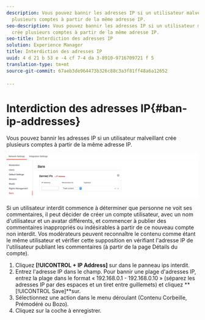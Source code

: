 ```yaml
---
description: Vous pouvez bannir les adresses IP si un utilisateur malveillant crée
  plusieurs comptes à partir de la même adresse IP.
seo-description: Vous pouvez bannir les adresses IP si un utilisateur malveillant
  crée plusieurs comptes à partir de la même adresse IP.
seo-title: Interdiction des adresses IP
solution: Experience Manager
title: Interdiction des adresses IP
uuid: 4 d 21 b 53 e -4 cf 7-4 da 3-8910-9716709721 f 5
translation-type: tm+mt
source-git-commit: 67aeb3de964473b326c88c3a3f81ff48a6a12652

---
```



# Interdiction des adresses IP{#ban-ip-addresses}

Vous pouvez bannir les adresses IP si un utilisateur malveillant crée plusieurs comptes à partir de la même adresse IP.

![](assets/Bans-1024x239.png)

Si un utilisateur interdit commence à déterminer que personne ne voit ses commentaires, il peut décider de créer un compte utilisateur, avec un nom d'utilisateur et un avatar différents, et commencer à publier des commentaires inappropriés ou indésirables à partir de ce nouveau compte non interdit. Vos modérateurs peuvent reconnaître le contenu comme étant le même utilisateur et vérifier cette supposition en vérifiant l'adresse IP de l'utilisateur publiant les commentaires (à partir de la page Détails du compte).

1. Cliquez **[!UICONTROL + IP Address]** sur dans le panneau ips interdit.
1. Entrez l'adresse IP dans le champ. Pour bannir une plage d'adresses IP, entrez la plage dans le format « 192.168.0.1 - 192.168.0.10 » (séparez les adresses IP par des espaces et un tiret entre guillemets) et cliquez **[!UICONTROL Save]**sur.
1. Sélectionnez une action dans le menu déroulant (Contenu Corbeille, Prémodéré ou Bozo).
1. Cliquez sur la coche à enregistrer.
